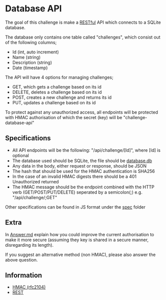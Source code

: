 ﻿# Database API
The goal of this challenge is make a [RESTful][REST] API which connects to a SQLite database.

The database only contains one table called "challenges", which consist out of the following columns; 
 - Id (int, auto increment)
 - Name (string)
 - Description (string)
 - Date (timestamp)

The API will have 4 options for managing challenges;
 - GET, which gets a challenge based on its id
 - DELETE, deletes a challenge based on its id
 - POST, creates a new challenge and returns its id
 - PUT, updates a challenge based on its id

To protect against any unauthorized access, all endpoints will be protected with HMAC authorisation of which the secret (key) will be "challenge-database-api"

## Specifications
 - All API endpoints will be the following: "/api/challenge/[Id]", where [Id] is optional
 - The database used should be SQLite, the file should be [database.db](./sql/database.db)
 - Any data in the body, either request or response, should be JSON
 - The hash that should be used for the HMAC authentication is SHA256 
 - In the case of an invalid HMAC digests there should be a 401 Unauthorized returned
 - The HMAC message should be the endpoint combined with the HTTP verb (GET/POST/PUT/DELETE) seperated by a semicolon(;) e.g. "/api/challenge/;GET"

Other specifications can be found in JS format under the [spec](./spec) folder

## Extra
In [Answer.md](./Answer.md) explain how you could improve the current authorisation to make it more secure (assuming they key is shared in a secure manner, disregarding its length).

If you suggest an alternative method (non HMAC), please also answer the above question.

## Information
 - [HMAC (rfc2104)][HMAC]
 - [REST]

[REST]:https://en.wikipedia.org/wiki/Representational_state_transfer
[HMAC]:https://tools.ietf.org/html/rfc2104